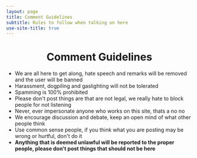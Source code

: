 ```yaml
---
layout: page
title: Comment Guidelines
subtitle: Rules to follow when talking on here
use-site-title: true
---
```


<center><h1>Comment Guidelines</h1></center>
<ul>
  <li>We are all here to get along, hate speech and remarks will be removed and the user will be banned</li>
  <li>Harassment, dogpiling and gaslighting will not be tolerated</li>
  <li>Spamming is 100% prohibited</li>
  <li>Please don't post things are that are not legal, we really hate to block people for not listening</li>
  <li>Never, ever impersonate anyone who works on this site, thats a no no</li>
  <li>We encourage discussion and debate, keep an open mind of what other people think</li>
  <li>Use common sense people, if you think what you are posting may be wrong or hurtful, don't do it</li>
  <li><strong>Anything that is deemed unlawful will be reported to the proper people, please don't post things that should not be here</strong></li>
</ul>
